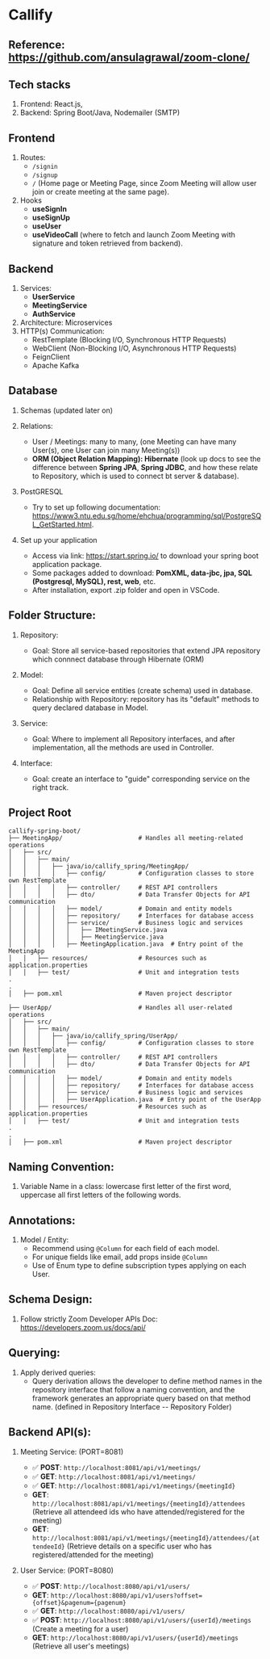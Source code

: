 # Callify

## Reference: https://github.com/ansulagrawal/zoom-clone/

## Tech stacks
1. Frontend: React.js, 
2. Backend: Spring Boot/Java, Nodemailer (SMTP)
   
## Frontend
1. Routes:
   - ```/signin```
   - ```/signup```
   - ```/``` (Home page or Meeting Page, since Zoom Meeting will allow user join or create meeting at the same page).
2. Hooks
   - **useSignIn**
   - **useSignUp**
   - **useUser**
   - **useVideoCall** (where to fetch and launch Zoom Meeting with signature and token retrieved from backend).
     
## Backend
1. Services:
   - **UserService**
   - **MeetingService**
   - **AuthService**
2. Architecture: Microservices
3. HTTP(s) Communication: 
   - RestTemplate (Blocking I/O, Synchronous HTTP Requests) 
   - WebClient (Non-Blocking I/O, Asynchronous HTTP Requests)
   - FeignClient
   - Apache Kafka 

## Database
1. Schemas (updated later on)

2. Relations:
   - User / Meetings: many to many, (one Meeting can have many User(s), one User can join many Meeting(s))
   - **ORM (Object Relation Mapping): Hibernate** (look up docs to see the difference between **Spring JPA**, **Spring JDBC**, and how these relate to Repository, which is used to connect bt server & database).
  
3. PostGRESQL
   - Try to set up following documentation: https://www3.ntu.edu.sg/home/ehchua/programming/sql/PostgreSQL_GetStarted.html.

4. Set up your application
   - Access via link: https://start.spring.io/ to download your spring boot application package.
   - Some packages added to download: **PomXML, data-jbc, jpa, SQL (Postgresql, MySQL), rest, web**, etc.
   - After installation, export .zip folder and open in VSCode.

## Folder Structure:
1. Repository:
   - Goal: Store all service-based repositories that extend JPA repository which connnect database through Hibernate (ORM)

2. Model:
   - Goal: Define all service entities (create schema) used in database.
   - Relationship with Repository: repository has its "default" methods to query declared database in Model.

3. Service:
   - Goal: Where to implement all Repository interfaces, and after implementation, all the methods are used in Controller.

4. Interface:
   - Goal: create an interface to "guide" corresponding service on the right track.
  
## **Project Root**

```
callify-spring-boot/
├── MeetingApp/                     # Handles all meeting-related operations
│   ├── src/
│   │   ├── main/
│   │   │   ├── java/io/callify_spring/MeetingApp/
│   │   │   │   ├── config/         # Configuration classes to store own RestTemplate
│   │   │   │   ├── controller/     # REST API controllers
│   │   │   │   ├── dto/            # Data Transfer Objects for API communication
│   │   │   │   ├── model/          # Domain and entity models
│   │   │   │   ├── repository/     # Interfaces for database access
│   │   │   │   ├── service/        # Business logic and services
│   │   │   │   │   ├── IMeetingService.java
│   │   │   │   │   ├── MeetingService.java
│   │   │   │   ├── MeetingApplication.java  # Entry point of the MeetingApp
│   │   ├── resources/              # Resources such as application.properties
│   │   ├── test/                   # Unit and integration tests
.
.
│   ├── pom.xml                     # Maven project descriptor

├── UserApp/                        # Handles all user-related operations
│   ├── src/
│   │   ├── main/
│   │   │   ├── java/io/callify_spring/UserApp/
│   │   │   │   ├── config/         # Configuration classes to store own RestTemplate 
│   │   │   │   ├── controller/     # REST API controllers
│   │   │   │   ├── dto/            # Data Transfer Objects for API communication
│   │   │   │   ├── model/          # Domain and entity models
│   │   │   │   ├── repository/     # Interfaces for database access
│   │   │   │   ├── service/        # Business logic and services
│   │   │   │   ├── UserApplication.java  # Entry point of the UserApp
│   │   ├── resources/              # Resources such as application.properties
│   │   ├── test/                   # Unit and integration tests
.
.
│   ├── pom.xml                     # Maven project descriptor

```

## Naming Convention:
1. Variable Name in a class: lowercase first letter of the first word, uppercase all first letters of the following words.

## Annotations:
1. Model / Entity:
   - Recommend using `@Column` for each field of each model.
   - For unique fields like email, add props inside `@Column`
   - Use of Enum type to define subscription types applying on each User.

## Schema Design:
1. Follow strictly Zoom Developer APIs Doc: https://developers.zoom.us/docs/api/

## Querying:
1. Apply derived queries: 
   - Query derivation allows the developer to define method names in the repository interface that follow a naming convention, and the framework generates an appropriate query based on that method name. (defined in Repository Interface -- Repository Folder)

## Backend API(s):
1. Meeting Service: (PORT=8081)
   - ✅ **POST**: `http://localhost:8081/api/v1/meetings/`
   - ✅ **GET**: `http://localhost:8081/api/v1/meetings/`
   - ✅ **GET**: `http://localhost:8081/api/v1/meetings/{meetingId}`
   - **GET**: `http://localhost:8081/api/v1/meetings/{meetingId}/attendees` (Retrieve all attendeed ids who have attended/registered for the meeting)
   - **GET**: `http://localhost:8081/api/v1/meetings/{meetingId}/attendees/{attendeeId}` (Retrieve details on a specific user who has registered/attended for the meeting)

2. User Service: (PORT=8080)
   - ✅ **POST**: `http://localhost:8080/api/v1/users/`
   - **GET**: `http://localhost:8080/api/v1/users?offset={offset}&pagenum={pagenum}`
   - ✅ **GET**: `http://localhost:8080/api/v1/users/`
   - ✅ **POST**: `http://localhost:8080/api/v1/users/{userId}/meetings` (Create a meeting for a user)
   - **GET**: `http://localhost:8080/api/v1/users/{userId}/meetings` (Retrieve all user's meetings)

